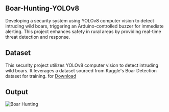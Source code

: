 ## Boar-Hunting-YOLOv8
Developing a security system using YOLOv8 computer vision to detect intruding wild boars, triggering an Arduino-controlled buzzer for immediate alerting. This project enhances safety in rural areas by providing real-time threat detection and response.
## Dataset 
This security project utilizes YOLOv8 computer vision to detect intruding wild boars. It leverages a dataset sourced from Kaggle's Boar Detection dataset for training. for [Download](https://drive.google.com/file/d/1PaAYyNPF4YwqeW5jeR1KIUBy7wi_In1c/view?usp=drive_link)
## Output
![Boar Hunting](https://github.com/SadhaSivamx/Boar-Hunting-YOLOv8/assets/106687593/8d5ebc0c-e448-4182-93ec-93f60010362b)
